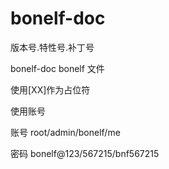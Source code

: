 # bonelf-doc

版本号.特性号.补丁号

bonelf-doc bonelf 文件

使用\[XX]作为占位符

使用账号

账号 root/admin/bonelf/me

密码 bonelf@123/567215/bnf567215